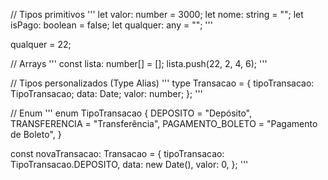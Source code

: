 // Tipos primitivos
'''
let valor: number = 3000;
let nome: string = "";
let isPago: boolean = false;
let qualquer: any = "";
'''

qualquer = 22;

// Arrays
'''
const lista: number[] = [];
lista.push(22, 2, 4, 6);
'''

// Tipos personalizados (Type Alias)
'''
type Transacao = {
   tipoTransacao: TipoTransacao;
   data: Date;
   valor: number;
};
'''

// Enum
'''
enum TipoTransacao {
   DEPOSITO = "Depósito",
   TRANSFERENCIA = "Transferência",
   PAGAMENTO_BOLETO = "Pagamento de Boleto",
}

const novaTransacao: Transacao = {
   tipoTransacao: TipoTransacao.DEPOSITO,
   data: new Date(),
   valor: 0,
}; 
'''
